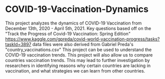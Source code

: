 # COVID-19-Vaccination-Dynamics
This project analyzes the dynamics of COVID-19 Vaccination from December 13th, 2020 - April 5th, 2021. 
Key questions based off on the "Track the Progress of Covid-19 Vaccination: Spring Edition" https://www.kaggle.com/gpreda/covid-world-vaccination-progress/tasks?taskId=3897 
data files were also derived from Gabriel Preda's "country_vaccinations.csv"
This project can be used to understand the COVID-19 vaccination trends. 
This project will also allow us to compare countries vaccination trends. This may lead to further investigation by researchers in identifying reasons why certain countries are lacking in vaccination, and what strategies we can learn from other countries.
